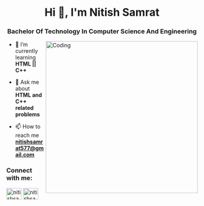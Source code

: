 
<h1 align="center">Hi 👋, I'm Nitish Samrat</h1>
<h3 align="center">Bachelor Of Technology In Computer Science And Engineering</h3>
<img align ="right" alt = "Coding" width ="400" src ="https://cdn.dribbble.com/users/1162077/screenshots/3848914/programmer.gif">



- 🌱 I’m currently learning **HTML || C++**

- 💬 Ask me about **HTML and C++ related problems**

- 📫 How to reach me **nitishsamrat577@gmail.com**

<h3 align="left">Connect with me:</h3>
<p align="left">
<a href="https://linkedin.com/in/nitishsamrat" target="blank"><img align="center" src="https://raw.githubusercontent.com/rahuldkjain/github-profile-readme-generator/master/src/images/icons/Social/linked-in-alt.svg" alt="nitishsamrat" height="30" width="40" /></a>
<a href="https://instagram.com/nitishsamrat10" target="blank"><img align="center" src="https://raw.githubusercontent.com/rahuldkjain/github-profile-readme-generator/master/src/images/icons/Social/instagram.svg" alt="nitishsamrat10" height="30" width="40" /></a>
</p>

